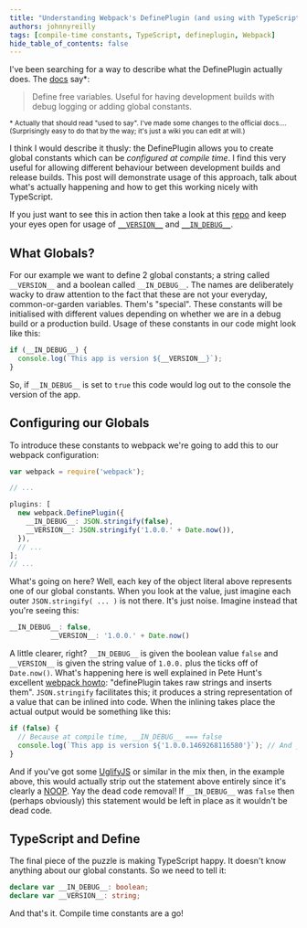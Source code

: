 ```yaml
---
title: "Understanding Webpack's DefinePlugin (and using with TypeScript)"
authors: johnnyreilly
tags: [compile-time constants, TypeScript, defineplugin, Webpack]
hide_table_of_contents: false
---
```


I've been searching for a way to describe what the DefinePlugin actually does. The [docs](https://github.com/webpack/docs/wiki/list-of-plugins#defineplugin) say\*:

> Define free variables. Useful for having development builds with debug logging or adding global constants.

<sub>\* Actually that should read "used to say". I've made some changes to the official docs.... (Surprisingly easy to do that by the way; it's just a wiki you can edit at will.)</sub>

I think I would describe it thusly: the DefinePlugin allows you to create global constants which can be _configured at compile time_. I find this very useful for allowing different behaviour between development builds and release builds. This post will demonstrate usage of this approach, talk about what's actually happening and how to get this working nicely with TypeScript.

If you just want to see this in action then take a look at this [repo](https://github.com/johnnyreilly/poorclaresarundel/) and keep your eyes open for usage of [`__VERSION__`](https://github.com/johnnyreilly/poorclaresarundel/search?utf8=%E2%9C%93&q=__VERSION__) and [`__IN_DEBUG__`](https://github.com/johnnyreilly/poorclaresarundel/search?utf8=%E2%9C%93&q=__IN_DEBUG__).

## What Globals?

For our example we want to define 2 global constants; a string called `__VERSION__` and a boolean called `__IN_DEBUG__`. The names are deliberately wacky to draw attention to the fact that these are not your everyday, common-or-garden variables. Them's "special". These constants will be initialised with different values depending on whether we are in a debug build or a production build. Usage of these constants in our code might look like this:

```ts
if (__IN_DEBUG__) {
  console.log(`This app is version ${__VERSION__}`);
}
```

So, if `__IN_DEBUG__` is set to `true` this code would log out to the console the version of the app.

## Configuring our Globals

To introduce these constants to webpack we're going to add this to our webpack configuration:

```ts
var webpack = require('webpack');

// ...

plugins: [
  new webpack.DefinePlugin({
    __IN_DEBUG__: JSON.stringify(false),
    __VERSION__: JSON.stringify('1.0.0.' + Date.now()),
  }),
  // ...
];
// ...
```

What's going on here? Well, each key of the object literal above represents one of our global constants. When you look at the value, just imagine each outer `JSON.stringify( ... )` is not there. It's just noise. Imagine instead that you're seeing this:

```ts
__IN_DEBUG__: false,
          __VERSION__: '1.0.0.' + Date.now()
```

A little clearer, right? `__IN_DEBUG__` is given the boolean value `false` and `__VERSION__` is given the string value of `1.0.0.` plus the ticks off of `Date.now()`. What's happening here is well explained in Pete Hunt's excellent [webpack howto](https://github.com/petehunt/webpack-howto#6-feature-flags): "definePlugin takes raw strings and inserts them". `JSON.stringify` facilitates this; it produces a string representation of a value that can be inlined into code. When the inlining takes place the actual output would be something like this:

```ts
if (false) {
  // Because at compile time, __IN_DEBUG__ === false
  console.log(`This app is version ${'1.0.0.1469268116580'}`); // And __VERSION__ === "1.0.0.1469268116580"
}
```

And if you've got some [UglifyJS](https://github.com/mishoo/UglifyJS) or similar in the mix then, in the example above, this would actually strip out the statement above entirely since it's clearly a [NOOP](https://en.wikipedia.org/wiki/NOP). Yay the dead code removal! If `__IN_DEBUG__` was `false` then (perhaps obviously) this statement would be left in place as it wouldn't be dead code.

## TypeScript and Define

The final piece of the puzzle is making TypeScript happy. It doesn't know anything about our global constants. So we need to tell it:

```ts
declare var __IN_DEBUG__: boolean;
declare var __VERSION__: string;
```

And that's it. Compile time constants are a go!
